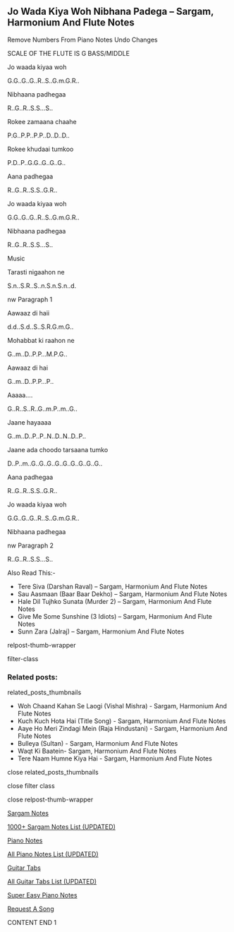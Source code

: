 
## Jo Wada Kiya Woh Nibhana Padega – Sargam, Harmonium And Flute Notes

Remove Numbers From Piano Notes
Undo Changes

SCALE OF THE FLUTE IS G BASS/MIDDLE

Jo waada kiyaa woh

G.G..G..G..R..S..G.m.G.R..

Nibhaana padhegaa

R..G..R..S.S…S..

Rokee zamaana chaahe

P.G..P.P..P.P..D..D..D..

Rokee khudaai tumkoo

P.D..P..G.G..G..G..G..

Aana padhegaa

R..G..R..S.S..G.R..

Jo waada kiyaa woh

G.G..G..G..R..S..G.m.G.R..

Nibhaana padhegaa

R..G..R..S.S…S..

Music

Tarasti nigaahon ne

S.n..S.R..S..n.S.n.S.n..d.

nw Paragraph 1

Aawaaz di haii

d.d..S.d..S..S.R.G.m.G..

Mohabbat ki raahon ne

G..m..D..P.P…M.P.G..

Aawaaz di hai

G..m..D..P.P…P..

Aaaaa….

G..R..S..R..G..m.P..m..G..

Jaane hayaaaa

G..m..D..P..P..N..D..N..D..P..

Jaane ada choodo tarsaana tumko

D..P..m..G..G..G..G..G..G..G..G..G..

Aana padhegaa

R..G..R..S.S..G.R..

Jo waada kiyaa woh

G.G..G..G..R..S..G.m.G.R..

Nibhaana padhegaa

nw Paragraph 2

R..G..R..S.S…S..

Also Read This:-

* Tere Siva (Darshan Raval) – Sargam, Harmonium And Flute Notes
* Sau Aasmaan (Baar Baar Dekho) – Sargam, Harmonium And Flute Notes
* Hale Dil Tujhko Sunata (Murder 2) – Sargam, Harmonium And Flute Notes
* Give Me Some Sunshine (3 Idiots) – Sargam, Harmonium And Flute Notes
* Sunn Zara (Jalraj) – Sargam, Harmonium And Flute Notes

relpost-thumb-wrapper

filter-class

### Related posts:

related_posts_thumbnails

* Woh Chaand Kahan Se Laogi (Vishal Mishra) - Sargam, Harmonium And Flute Notes
* Kuch Kuch Hota Hai (Title Song) - Sargam, Harmonium And Flute Notes
* Aaye Ho Meri Zindagi Mein (Raja Hindustani) - Sargam, Harmonium And Flute Notes
* Bulleya (Sultan) - Sargam, Harmonium And Flute Notes
* Waqt Ki Baatein- Sargam, Harmonium And Flute Notes
* Tere Naam Humne Kiya Hai - Sargam, Harmonium And Flute Notes

close related_posts_thumbnails

close filter class

close relpost-thumb-wrapper

[Sargam Notes](https://www.notationsworld.com/sargam-notes.html)

[1000+ Sargam Notes List (UPDATED)](https://www.notationsworld.com/all-songs-list-sargam-notes.html)

[Piano Notes](https://www.notationsworld.com/piano-notes.html)

[All Piano Notes List (UPDATED)](https://www.notationsworld.com/all-songs-list-piano-notes.html)

[Guitar Tabs](https://www.notationsworld.com/guitar-tabs.html)

[All Guitar Tabs List (UPDATED)](https://www.notationsworld.com/all-songs-list-guitar-tabs.html)

[Super Easy Piano Notes](https://studywall.in/)

[Request A Song](https://www.notationsworld.com/request-a-song.html)

CONTENT END 1

